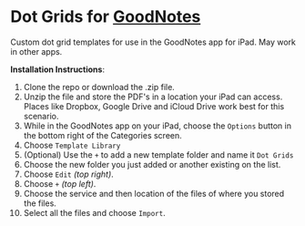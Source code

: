 # Dot Grids for [GoodNotes](http://goodnotesapp.com/)
Custom dot grid templates for use in the GoodNotes app for iPad. May work in other apps.

**Installation Instructions**:

1. Clone the repo or download the .zip file.
2. Unzip the file and store the PDF's in a location your iPad can access. Places like Dropbox, Google Drive and iCloud Drive work best for this scenario.
2. While in the GoodNotes app on your iPad, choose the `Options` button in the bottom right of the Categories screen.
3. Choose `Template Library`
4. (Optional) Use the `+` to add a new template folder and name it `Dot Grids`
5. Choose the new folder you just added or another existing on the list.
6. Choose `Edit` *(top right)*.
7. Choose `+` *(top left)*.
8. Choose the service and then location of the files of where you stored the files.
9. Select all the files and choose `Import`.
